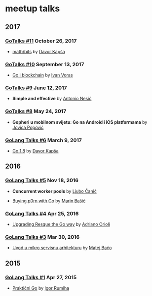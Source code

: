 # meetup talks


## 2017


### [GoTalks #11](https://www.meetup.com/Golang-ZG/events/244226216/) October 26, 2017
- [math/bits](https://talks.godoc.org/github.com/dvrkps/mathbitstalk/mathbitstalk.slide#1)
by [Davor Kapša](https://twitter.com/dvrkps)


### [GoTalks #10](https://www.meetup.com/Golang-ZG/events/243038475/) September 13, 2017
- [Go i blockchain](https://docs.google.com/presentation/d/1RybQluA3SbrM0PMgxmUSTWxyESTcXL9eFLSUvexDQSI/edit#slide=id.p)
by [Ivan Voras](https://twitter.com/ivoras)


### [GoTalks #9](https://www.meetup.com/Golang-ZG/events/240548481/) June 12, 2017
- **Simple and effective**
by [Antonio Nesić](https://twitter.com/exo23)


### [GoTalks #8](https://www.meetup.com/Golang-ZG/events/239817535/) May 24, 2017
- **Gopheri u mobilnom svijetu: Go na Android i iOS platformama**
by [Jovica Popović](https://twitter.com/jpop_32)


### [GoLang Talks #6](https://www.meetup.com/Golang-ZG/events/237499164/) March 9, 2017
- [Go 1.8](http://talks.godoc.org/github.com/dvrkps/go18talk/presentation.slide#1)
by [Davor Kapša](https://twitter.com/dvrkps)


## 2016


### [GoLang Talks #5](https://www.meetup.com/Golang-ZG/events/235292107/) Nov 18, 2016
- **Concurrent worker pools**
by [Ljubo Čanić](https://twitter.com/ljubo_canic)

- [Buying p0rn with Go](http://talks.godoc.org/github.com/marinx/talks/buying-p0rn-with-go/presentation.slide#1)
by [Marin Bašić](https://twitter.com/marin02basic)


### [GoLang Talks #4](https://www.meetup.com/Golang-ZG/events/230471563/) Apr 25, 2016 
- [Upgrading Resque the Go way](http://go-talks.appspot.com/github.com/Aorioli/talks/resque/presentation.slide#1)
by [Adriano Orioli](https://twitter.com/TheOrioli)


### [GoLang Talks #3](https://www.meetup.com/Golang-ZG/events/229616950/) Mar 30, 2016
- [Uvod u mikro servisnu arhitekturu](http://talks.godoc.org/github.com/golanghr/talks/2016/basics-of-microservice-architecture.slide#1)
by [Matej Baćo](https://twitter.com/matejbaco)


## 2015


### [GoLang Talks #1](https://www.meetup.com/Golang-ZG/events/221578834/) Apr 27, 2015
- [Praktični Go](https://github.com/irumiha/preza)
by [Igor Rumiha](https://twitter.com/irrummi)

